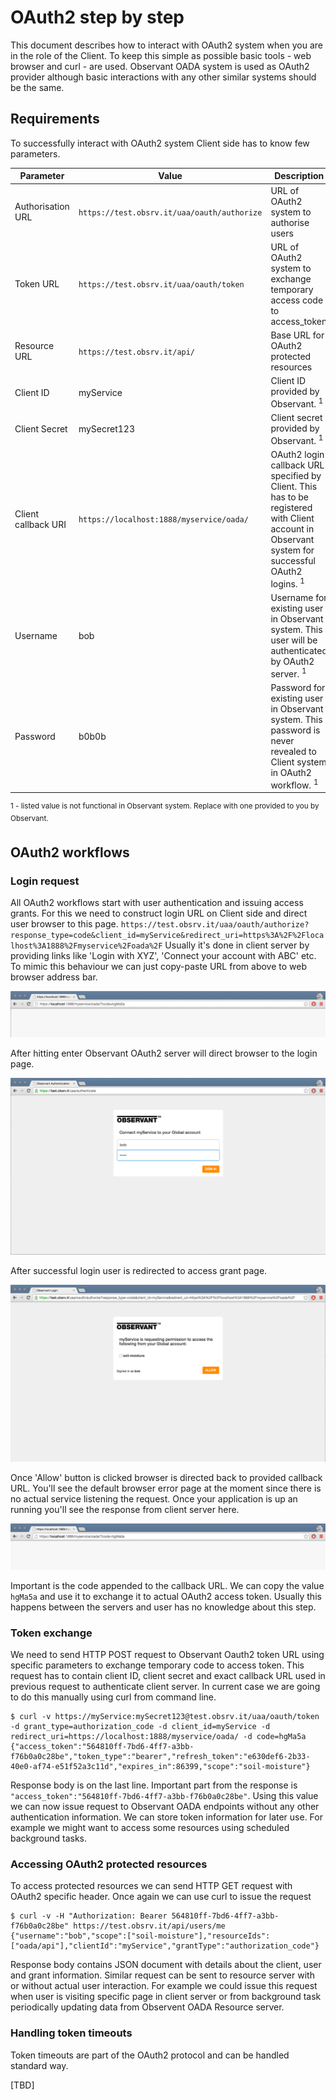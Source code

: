 # OAuth2 step by step

This document describes how to interact with OAuth2 system when you are in the role of the Client. To keep this simple as possible basic tools - web browser and curl - are used. Observant OADA system is used as OAuth2 provider although basic interactions with any other similar systems should be the same.

## Requirements

To successfully interact with OAuth2 system Client side has to know few parameters.

| Parameter | Value | Description |
| --------- | ----- | ----------- |
| Authorisation URL | `https://test.obsrv.it/uaa/oauth/authorize` | URL of OAuth2 system to authorise users |
| Token URL | `https://test.obsrv.it/uaa/oauth/token` | URL of OAuth2 system to exchange temporary access code to access_token |
| Resource URL | `https://test.obsrv.it/api/` | Base URL for OAuth2 protected resources |
| Client ID | myService | Client ID provided by Observant. <sup>1</sup> |
| Client Secret | mySecret123 | Client secret provided by Observant. <sup>1</sup> |
| Client callback URI | `https://localhost:1888/myservice/oada/` | OAuth2 login callback URL specified by Client. This has to be registered with Client account in Observant system for successful OAuth2 logins. <sup>1</sup> |
| Username | bob | Username for existing user in Observant system. This user will be authenticated by OAuth2 server. <sup>1</sup> |
| Password | b0b0b | Password for existing user in Observant system. This password is never revealed to Client system in OAuth2 workflow. <sup>1</sup> |

<sup>1 - listed value is not functional in Observant system. Replace with one provided to you by Observant.</sup>

## OAuth2 workflows
### Login request
All OAuth2 workflows start with user authentication and issuing access grants. For this we need to construct login URL on Client side and direct user browser to this page.
`https://test.obsrv.it/uaa/oauth/authorize?response_type=code&client_id=myService&redirect_uri=https%3A%2F%2Flocalhost%3A1888%2Fmyservice%2Foada%2F`
Usually it's done in client server by providing links like 'Login with XYZ', 'Connect your account with ABC' etc.
To mimic this behaviour we can just copy-paste URL from above to web browser address bar.

![alt text][01]

After hitting enter Observant OAuth2 server will direct browser to the login page.

![alt text][02]

After successful login user is redirected to access grant page.

![alt text][03]

Once 'Allow' button is clicked browser is directed back to provided callback URL. You'll see the default browser error page at the moment since there is no actual service listening the request. Once your application is up an running you'll see the response from client server here.

![alt text][04]

Important is the code appended to the callback URL. We can copy the value `hgMa5a` and use it to exchange it to actual OAuth2 access token. Usually this happens between the servers and user has no knowledge about this step.

### Token exchange
We need to send HTTP POST request to Observant Oauth2 token URL using specific parameters to exchange temporary code to access token. This request has to contain client ID, client secret and exact callback URL used in previous request to authenticate client server. In current case we are going to do this manually using curl from command line.

```
$ curl -v https://myService:mySecret123@test.obsrv.it/uaa/oauth/token -d grant_type=authorization_code -d client_id=myService -d redirect_uri=https://localhost:1888/myservice/oada/ -d code=hgMa5a
{"access_token":"564810ff-7bd6-4ff7-a3bb-f76b0a0c28be","token_type":"bearer","refresh_token":"e630def6-2b33-40e0-af74-e51f52a3c11d","expires_in":86399,"scope":"soil-moisture"}
```

Response body is on the last line. Important part from the response is `"access_token":"564810ff-7bd6-4ff7-a3bb-f76b0a0c28be"`. Using this value we can now issue request to Observant OADA endpoints without any other authentication information. We can store token information for later use. For example we might want to access some resources using scheduled background tasks.

### Accessing OAuth2 protected resources

To access protected resources we can send HTTP GET request with OAuth2 specific header. Once again we can use curl to issue the request
```
$ curl -v -H "Authorization: Bearer 564810ff-7bd6-4ff7-a3bb-f76b0a0c28be" https://test.obsrv.it/api/users/me
{"username":"bob","scope":["soil-moisture"],"resourceIds":["oada/api"],"clientId":"myService","grantType":"authorization_code"}
```
Response body contains JSON document with details about the client, user and grant information.
Similar request can be sent to resource server with or without actual user interaction. For example we could issue this request when user is visiting specific page in client server or from background task periodically updating data from Observent OADA Resource server.

### Handling token timeouts
Token timeouts are part of the OAuth2 protocol and can be handled standard way.

[TBD]


[01]: https://github.com/ObservantPtyLtd/oada-client/blob/master/images/01.png "OAuth2 authorization"
[02]: https://github.com/ObservantPtyLtd/oada-client/blob/master/images/02.png "OAuth2 login"
[03]: https://github.com/ObservantPtyLtd/oada-client/blob/master/images/03.png "OAuth2 access grants"
[04]: https://github.com/ObservantPtyLtd/oada-client/blob/master/images/04.png "OAuth2 callback"

